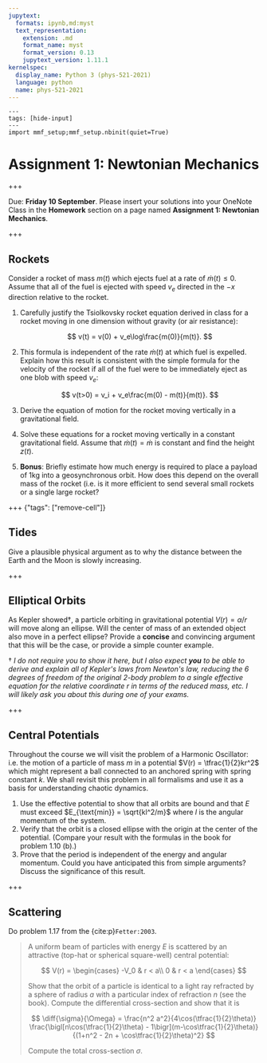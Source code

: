 ```yaml
---
jupytext:
  formats: ipynb,md:myst
  text_representation:
    extension: .md
    format_name: myst
    format_version: 0.13
    jupytext_version: 1.11.1
kernelspec:
  display_name: Python 3 (phys-521-2021)
  language: python
  name: phys-521-2021
---
```


```{code-cell} ipython3
---
tags: [hide-input]
---
import mmf_setup;mmf_setup.nbinit(quiet=True)
```

# Assignment 1: Newtonian Mechanics

+++

Due: **Friday 10 September**.  Please insert your solutions into your OneNote Class in
the **Homework** section on a page named **Assignment 1: Newtonian Mechanics**.

+++

## Rockets

Consider a rocket of mass $m(t)$ which ejects fuel at a rate of $\dot{m}(t) \leq 0$.  Assume that all of the fuel is ejected with speed $v_e$ directed in the $-x$ direction relative to the rocket.

1. Carefully justify the Tsiolkovsky rocket equation derived in class for a rocket moving in one dimension without gravity (or air resistance):

   $$
     v(t) = v(0) + v_e\log\frac{m(0)}{m(t)}.
   $$
   
2. This formula is independent of the rate $\dot{m}(t)$ at which fuel is expelled.  Explain how this result is consistent with the simple formula for the velocity of the rocket if all of the fuel were to be immediately eject as one blob with speed $v_e$:
   
   $$
     v(t>0) = v_i + v_e\frac{m(0) - m(t)}{m(t)}.
   $$
   
3. Derive the equation of motion for the rocket moving vertically in a gravitational field.
4. Solve these equations for a rocket moving vertically in a constant gravitational field.  Assume that $\dot{m}(t) = \dot{m}$ is constant and find the height $z(t)$.
5. **Bonus**: Briefly estimate how much energy is required to place a payload of $1$kg into a geosynchronous orbit.  How does this depend on the overall mass of the rocket (i.e. is it more efficient to send several small rockets or a single large rocket?

+++ {"tags": ["remove-cell"]}

## Tides

Give a plausible physical argument as to why the distance between the Earth and the Moon is slowly increasing.

+++

## Elliptical Orbits

As Kepler showed†, a particle orbiting in gravitational potential $V(r) = \alpha/r$ will
move along an ellipse.  Will the center of mass of an extended object also move in a
perfect ellipse?  Provide a **concise** and convincing argument that this will be the
case, or provide a simple counter example.

† *I do not require you to show it here, but I also expect **you** to be able to derive
and explain all of Kepler's laws from Newton's law, reducing the 6 degrees of freedom of
the original 2-body problem to a single effective equation for the relative coordinate
$r$ in terms of the reduced mass, etc.  I will likely ask you about this during one of
your exams.*

+++

## Central Potentials

Throughout the course we will visit the problem of a Harmonic Oscillator: i.e. the motion of a particle of mass $m$ in a potential $V(r) = \tfrac{1}{2}kr^2$ which might represent a ball connected to an anchored spring with spring constant $k$.  We shall revisit this problem in all formalisms and use it as a basis for understanding chaotic dynamics.

1. Use the effective potential to show that all orbits are bound and that $E$ must exceed $E_{\text{min}} = \sqrt{kl^2/m}$ where $l$ is the angular momentum of the system.
2. Verify that the orbit is a closed ellipse with the origin at the center of the potential.  (Compare your result with the formulas in the book for problem 1.10 (b).)
3. Prove that the period is independent of the energy and angular momentum.  Could you have anticipated this from simple arguments? Discuss the significance of this result.

+++

## Scattering

Do problem 1.17 from the {cite:p}`Fetter:2003`.

> A uniform beam of particles with energy $E$ is scattered by an attractive (top-hat or
> spherical square-well) central potential:
>
> $$
    V(r) = \begin{cases}
      -V_0 & r < a\\
      0 & r < a
    \end{cases}
  $$
> 
> Show that the orbit of a particle is identical to a light ray refracted by a sphere of
> radius $a$ with a particular index of refraction $n$ (see the book). Compute the
> differential cross-section and show that it is
>
> $$
    \diff{\sigma}{\Omega} = \frac{n^2 a^2}{4\cos(\tfrac{1}{2}\theta)}
    \frac{\bigl[n\cos(\tfrac{1}{2}\theta) - 1\bigr](m-\cos\tfrac{1}{2}\theta)}
         {(1+n^2 - 2n + \cos\tfrac{1}{2}\theta)^2}
  $$
>
> Compute the total cross-section $\sigma$.
